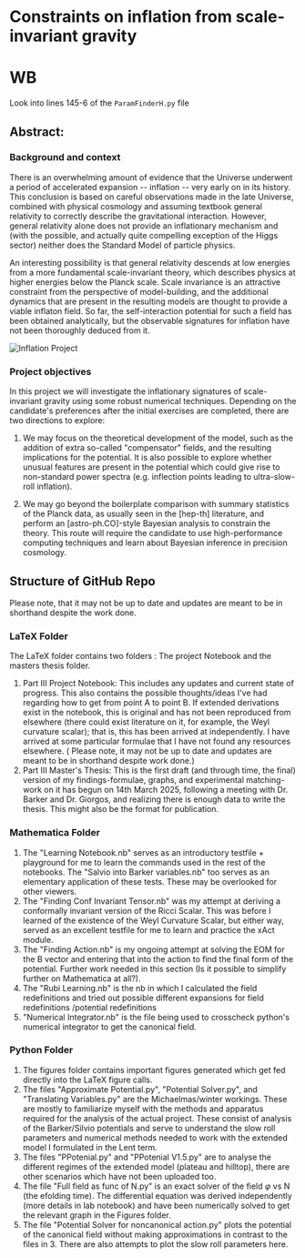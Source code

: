 # Constraints on inflation from scale-invariant gravity

# WB

Look into lines 145-6 of the `ParamFinderH.py` file

## Abstract:

### Background and context

There is an overwhelming amount of evidence that the Universe underwent a period of accelerated expansion -- inflation -- very early on in its history.  This conclusion is based on careful observations made in the late Universe, combined with physical cosmology and assuming textbook general relativity to correctly describe the gravitational interaction. However, general relativity alone does not provide an inflationary mechanism and (with the possible, and actually quite compelling exception of the Higgs sector) neither does the Standard Model of particle physics.

An interesting possibility is that general relativity descends at low energies from a more fundamental scale-invariant theory, which describes physics at higher energies below the Planck scale. Scale invariance is an attractive constraint from the perspective of model-building, and the additional dynamics that are present in the resulting models are thought to provide a viable inflaton field. So far, the self-interaction potential for such a field has been obtained analytically, but the observable signatures for inflation have not been thoroughly deduced from it.

![Inflation Project](https://github.com/user-attachments/assets/d4b707f2-b61b-4626-ad58-741cbc45fa6c)

### Project objectives

In this project we will investigate the inflationary signatures of scale-invariant gravity using some robust numerical techniques. Depending on the candidate's preferences after the initial exercises are completed, there are two directions to explore:

1. We may focus on the theoretical development of the model, such as the addition of extra so-called "compensator" fields, and the resulting implications for the potential. It is also possible to explore whether unusual features are present in the potential which could give rise to non-standard power spectra (e.g. inflection points leading to ultra-slow-roll inflation).

2. We may go beyond the boilerplate comparison with summary statistics of the Planck data, as usually seen in the [hep-th] literature, and perform an [astro-ph.CO]-style Bayesian analysis to constrain the theory. This route will require the candidate to use high-performance computing techniques and learn about Bayesian inference in precision cosmology.


## Structure of GitHub Repo

Please note, that it may not be up to date and updates are meant to be in shorthand despite the work done.

### LaTeX Folder

The LaTeX folder contains two folders : The project Notebook and the masters thesis folder. 

1. Part III Project Notebook: This includes any updates and current state of progress. This also contains the possible thoughts/ideas I've had regarding how to get from point A to point B. If extended derivations exist in the notebook, this is original and has not been reproduced from elsewhere (there could exist literature on it, for example, the Weyl curvature scalar); that is, this has been arrived at independently. I have arrived at some particular formulae that I have not found any resources elsewhere. (
Please note, it may not be up to date and updates are meant to be in shorthand despite work done.)
2. Part III Master's Thesis: This is the first draft (and through time, the final) version of my findings-formulae, graphs, and experimental matching- work on it has begun on 14th March 2025, following a meeting with Dr. Barker and Dr. Giorgos, and realizing there is enough data to write the thesis. This might also be the format for publication.
   
### Mathematica Folder

1. The "Learning Notebook.nb" serves as an introductory testfile + playground for me to learn the commands used in the rest of the notebooks. The "Salvio into Barker variables.nb" too serves as an elementary application of these tests. These may be overlooked for other viewers.
2. The "Finding Conf Invariant Tensor.nb" was my attempt at deriving a conformally invariant version of the Ricci Scalar. This was before I learned of the existence of the Weyl Curvature Scalar, but either way, served as an excellent testfile for me to learn and practice the xAct module.
3. The "Finding Action.nb" is my ongoing attempt at solving the EOM for the B vector and entering that into the action to find the final form of the potential. Further work needed in this section (Is it possible to simplify further on Mathematica at all?).
4.  The "Rubi Learning.nb" is the nb in which I calculated the field redefinitions and tried out possible different expansions for field redefinitions /potential redefinitions
5. "Numerical Integrator.nb" is the file being used to crosscheck python's numerical integrator to get the canonical field.
   
### Python Folder

1. The figures folder contains important figures generated which get fed directly into the LaTeX figure calls.
2. The files "Approximate Potential.py", "Potential Solver.py", and "Translating Variables.py" are the Michaelmas/winter workings. These are mostly to familiarize myself with the methods and apparatus required for the analysis of the actual project. These consist of analysis of the Barker/Silvio potentials and serve to understand the slow roll parameters and numerical methods needed to work with the extended model I formulated in the Lent term.
3. The files "PPotenial.py" and "PPotenial V1.5.py" are to analyse the different regimes of the extended model (plateau and hilltop), there are other scenarios which have not been uploaded too.
4. The file "Full field as func of N.py" is an exact solver of the field $\varphi$ vs N (the efolding time). The differential equation was derived independently (more details in lab notebook) and have been numerically solved to get the relevant graph in the Figures folder.
5. The file "Potential Solver for noncanonical action.py" plots the potential of the canonical field without making approximations in contrast to the files in 3. There are also attempts to plot the slow roll parameters here.
